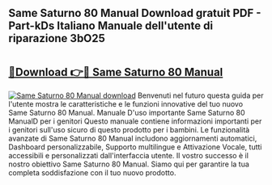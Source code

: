 ## Same Saturno 80 Manual Download gratuit PDF - Part-kDs Italiano Manuale dell'utente di riparazione 3bO25

# <h2><a href="http://df9o5z.blite.top/?on=Same+Saturno+80+Manual">🔗Download 👉🔴 Same Saturno 80 Manual</a></h2>

[![Same Saturno 80 Manual download](https://i.imgur.com/lujVjoI.png)](http://df9o5z.blite.top/?on=Same+Saturno+80+Manual)
Benvenuti nel futuro questa guida per l'utente mostra le caratteristiche e le funzioni innovative del tuo nuovo Same Saturno 80 Manual. Manuale D'uso importante Same Saturno 80 ManualD per i genitori Questo manuale contiene informazioni importanti per i genitori sull'uso sicuro di questo prodotto per i bambini. Le funzionalità avanzate di Same Saturno 80 Manual includono aggiornamenti automatici, Dashboard personalizzabile, Supporto multilingue e Attivazione Vocale, tutti accessibili e personalizzati dall'interfaccia utente. Il vostro successo è il nostro obiettivo Same Saturno 80 Manual. Siamo qui per garantire la tua completa soddisfazione con il tuo nuovo prodotto.
